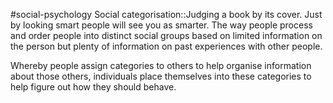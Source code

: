 #social-psychology
Social categorisation::Judging a book by its cover. Just by looking smart people will see you as smarter. The way people process and order people into distinct social groups based on limited information on the person but plenty of information on past experiences with other people.
<!--SR:!2023-11-08,4,270-->

Whereby people assign categories to others to help organise information about those others, individuals place themselves into these categories to help figure out how they should behave.